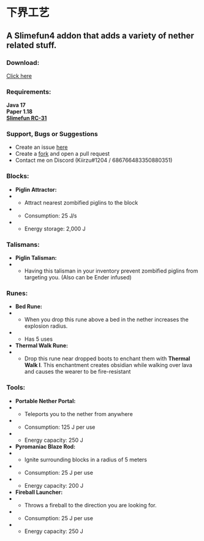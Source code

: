 # 下界工艺

##  A Slimefun4 addon that adds a variety of nether related stuff.

### Download:
[Click here](https://github.com/NotKirzu/InfernalExpansion/releases)

### Requirements:
**Java 17** <br>
**Paper 1.18** <br>
**[Slimefun RC-31](https://github.com/Slimefun/Slimefun4/releases/tag/RC-31)**

### Support, Bugs or Suggestions
* Create an issue [here](https://github.com/NotKirzu/InfernalExpansion/issues/new)
* Create a [fork](https://github.com/NotKirzu/InfernalExpansion/fork) and open a pull request
* Contact me on Discord (Kiirzu#1204 / 686766483350880351)

### Blocks:
* **Piglin Attractor:**
* - Attract nearest zombified piglins to the block
* - Consumption: 25 J/s
* - Energy storage: 2,000 J

### Talismans:
* **Piglin Talisman:**
* - Having this talisman in your inventory prevent zombified piglins from targeting you. (Also can be Ender infused)

### Runes:
* **Bed Rune:**
* - When you drop this rune above a bed in the nether increases the explosion radius.
* - Has 5 uses
* **Thermal Walk Rune:**
* - Drop this rune near dropped boots to enchant them with **Thermal Walk I**. This enchantment creates obsidian while walking over lava and causes the wearer to be fire-resistant

### Tools:
* **Portable Nether Portal:**
* - Teleports you to the nether from anywhere
* - Consumption: 125 J per use
* - Energy capacity: 250 J
* **Pyromaniac Blaze Rod:**
* - Ignite surrounding blocks in a radius of 5 meters
* - Consumption: 25 J per use
* - Energy capacity: 200 J
* **Fireball Launcher:**
* - Throws a fireball to the direction you are looking for.
* - Consumption: 25 J per use
* - Energy capacity: 250 J